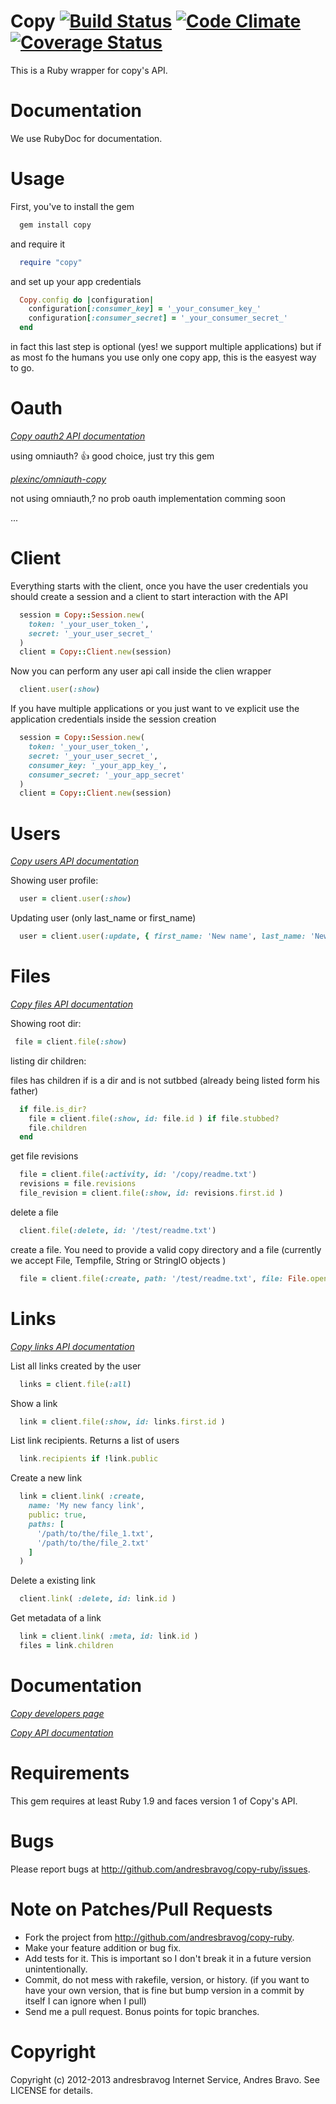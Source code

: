 Copy [![Build Status](https://secure.travis-ci.org/andresbravog/copy-ruby.png)](https://travis-ci.org/andresbravog/copy-ruby) [![Code Climate](https://codeclimate.com/github/andresbravog/copy-ruby.png)](https://codeclimate.com/github/andresbravog/copy-ruby) [![Coverage Status](https://coveralls.io/repos/andresbravog/copy-ruby/badge.png)](https://coveralls.io/r/andresbravog/copy-ruby)
======

This is a Ruby wrapper for copy's API.

Documentation
=====

We use RubyDoc for documentation.

Usage
======

First, you've to install the gem

```Ruby
  gem install copy
```

and require it

```Ruby
  require "copy"
```

and set up your app credentials


```Ruby
  Copy.config do |configuration|
    configuration[:consumer_key] = '_your_consumer_key_'
    configuration[:consumer_secret] = '_your_consumer_secret_'
  end
```

in fact this last step is optional (yes! we support multiple applications) but if as most fo the humans you use only one copy app, this is the easyest way to go.


Oauth
=====

*[Copy oauth2 API documentation](https://www.copy.com/developer/documentation#authentication)*

using omniauth? :+1: good choice, just try this gem

  *[plexinc/omniauth-copy](https://github.com/plexinc/omniauth-copy)*

not using omniauth,? no prob oauth implementation comming soon

  ...


Client
======

Everything starts with the client, once you have the user credentials you should create a session and a client to start interaction with the API

```Ruby
  session = Copy::Session.new(
    token: '_your_user_token_',
    secret: '_your_user_secret_'
  )
  client = Copy::Client.new(session)
```

Now you can perform any user api call inside the clien wrapper

```Ruby
  client.user(:show)
```

If you have multiple applications or you just want to ve explicit use the application credentials inside the session creation

```Ruby
  session = Copy::Session.new(
    token: '_your_user_token_',
    secret: '_your_user_secret_',
    consumer_key: '_your_app_key_',
    consumer_secret: '_your_app_secret'
  )
  client = Copy::Client.new(session)
```

Users
=====

*[Copy users API documentation](https://www.copy.com/developer/documentation#api-calls/profile)*

Showing user profile:

```Ruby
  user = client.user(:show)
```

Updating user (only last_name or first_name)

```Ruby
  user = client.user(:update, { first_name: 'New name', last_name: 'New last name'})
```

Files
=====

*[Copy files API documentation](https://www.copy.com/developer/documentation#api-calls/filesystem)*

Showing root dir:

```Ruby
 file = client.file(:show)
```

listing dir children:

files has children if is a dir and is not sutbbed (already being listed form his father)

```Ruby
  if file.is_dir?
    file = client.file(:show, id: file.id ) if file.stubbed?
    file.children
  end
```

get file revisions

```Ruby
  file = client.file(:activity, id: '/copy/readme.txt')
  revisions = file.revisions
  file_revision = client.file(:show, id: revisions.first.id )
```

delete a file

```Ruby
  client.file(:delete, id: '/test/readme.txt')
```

create a file. You need to provide a valid copy directory and a file (currently we accept File, Tempfile, String or StringIO objects )

```Ruby
  file = client.file(:create, path: '/test/readme.txt', file: File.open('path/to/file'))
```

Links
=====

*[Copy links API documentation](https://www.copy.com/developer/documentation#api-calls/links)*

List all links created by the user

```Ruby
  links = client.file(:all)
```

Show a link

```Ruby
  link = client.file(:show, id: links.first.id )
```

List link recipients. Returns a list of users

```Ruby
  link.recipients if !link.public
```

Create a new link

```Ruby
  link = client.link( :create,
    name: 'My new fancy link',
    public: true,
    paths: [
      '/path/to/the/file_1.txt',
      '/path/to/the/file_2.txt'
    ]
  )
```

Delete a existing link

```Ruby
  client.link( :delete, id: link.id )
```

Get metadata of a link

```Ruby
  link = client.link( :meta, id: link.id )
  files = link.children
```


Documentation
=====

*[Copy developers page](https://www.copy.com/developer/signup/)*

*[Copy API documentation](https://www.copy.com/developer/documentation)*


Requirements
=====

This gem requires at least Ruby 1.9 and faces version 1 of Copy's API.

Bugs
======

Please report bugs at http://github.com/andresbravog/copy-ruby/issues.

Note on Patches/Pull Requests
======

* Fork the project from http://github.com/andresbravog/copy-ruby.
* Make your feature addition or bug fix.
* Add tests for it. This is important so I don't break it in a
  future version unintentionally.
* Commit, do not mess with rakefile, version, or history.
  (if you want to have your own version, that is fine but bump version in a commit by itself I can ignore when I pull)
* Send me a pull request. Bonus points for topic branches.

Copyright
======

Copyright (c) 2012-2013 andresbravog Internet Service, Andres Bravo. See LICENSE for details.
